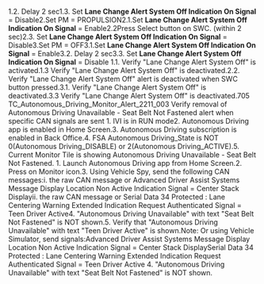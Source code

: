 1.2. Delay 2 sec1.3. Set **Lane Change Alert System Off Indication On Signal** = Disable2.Set PM = PROPULSION2.1.Set **Lane Change Alert System Off Indication On Signal** = Enable2.2Press Select button on SWC. (within 2 sec)2.3. Set **Lane Change Alert System Off Indication On Signal** = Disable3.Set PM = OFF3.1.Set **Lane Change Alert System Off Indication On Signal** = Enable3.2. Delay 2 sec3.3. Set **Lane Change Alert System Off Indication On Signal** = Disable 1.1. Verify "Lane Change Alert System Off" is activated.1.3 Verify "Lane Change Alert System Off" is deactivated.2.2. Verify "Lane Change Alert System Off" alert is deactivated when SWC button pressed.3.1. Verify "Lane Change Alert System Off" is deactivated.3.3 Verify "Lane Change Alert System Off" is deactivated.705 TC_Autonomous_Driving_Monitor_Alert_2211_003 Verify removal of Autonomous Driving Unavailable - Seat Belt Not Fastened alert when specific CAN signals are sent 1. IVI is in RUN mode2. Autonomous Driving app is enabled in Home Screen.3. Autonomous Driving subscription is enabled in Back Office.4. FSA Autonomous Driving_State is NOT 0(Autonomous Driving_DISABLE) or 2(Autonomous Driving_ACTIVE).5. Current Monitor Tile is showing Autonomous Driving Unavailable - Seat Belt Not Fastened. 1. Launch Autonomous Driving app from Home Screen.2. Press on Monitor icon.3. Using Vehicle Spy, send the following CAN messages:i. the raw CAN message or Advanced Driver Assist Systems Message Display Location Non Active Indication Signal = Center Stack Displayii. the raw CAN message or Serial Data 34 Protected : Lane Centering Warning Extended Indication Request Authenticated Signal = Teen Driver Active4. "Autonomous Driving Unavailable" with text "Seat Belt Not Fastened" is NOT shown.5. Verify that "Autonomous Driving Unavailable" with text "Teen Driver Active" is shown.Note: Or using Vehicle Simulator, send signals:Advanced Driver Assist Systems Message Display Location Non Active Indication Signal = Center Stack DisplaySerial Data 34 Protected : Lane Centering Warning Extended Indication Request Authenticated Signal = Teen Driver Active 4. "Autonomous Driving Unavailable" with text "Seat Belt Not Fastened" is NOT shown.